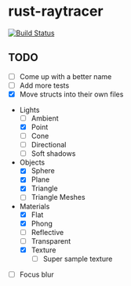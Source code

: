 # rust-raytracer
[![Build Status](https://travis-ci.com/sparkasaurusRex/rust-raytracer.svg?token=g46Mfub8GMWqdPYXVqEs&branch=master)](https://travis-ci.com/sparkasaurusRex/rust-raytracer)

## TODO
- [ ] Come up with a better name
- [ ] Add more tests
- [x] Move structs into their own files
- Lights
  - [ ] Ambient
  - [x] Point
  - [ ] Cone
  - [ ] Directional
  - [ ] Soft shadows
- Objects
  - [x] Sphere
  - [x] Plane
  - [x] Triangle
  - [ ] Triangle Meshes
- Materials
  - [x] Flat
  - [x] Phong
  - [ ] Reflective
  - [ ] Transparent
  - [x] Texture
    - [ ] Super sample texture
- [ ] Focus blur